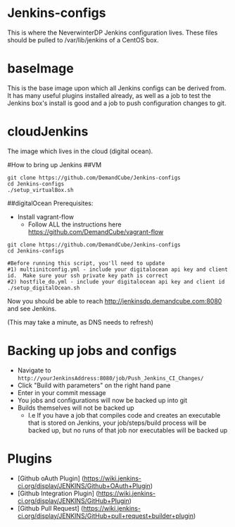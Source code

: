 Jenkins-configs
===============
This is	where the NeverwinterDP	Jenkins	configuration lives.  These files should be pulled to /var/lib/jenkins of a CentOS box.


baseImage
=========
This is the base image upon which all Jenkins configs can be derived from.  It has many useful plugins installed already, as well as a job to test the Jenkins box's install is good and a job to push configuration changes to git.


cloudJenkins
=========
The image which lives in the cloud (digital ocean).



#How to bring up Jenkins
##VM
```
git clone https://github.com/DemandCube/Jenkins-configs
cd Jenkins-configs
./setup_virtualBox.sh
```

##digitalOcean
Prerequisites:
- Install vagrant-flow
    - Follow ALL the instructions here https://github.com/DemandCube/vagrant-flow

```
git clone https://github.com/DemandCube/Jenkins-configs
cd Jenkins-configs

#Before running this script, you'll need to update
#1) multiinitconfig.yml - include your digitalocean api key and client id.  Make sure your ssh private key path is correct
#2) hostfile_do.yml - include your digitalocean api key and client id
./setup_digitalOcean.sh
```
Now you should be able to reach http://jenkinsdp.demandcube.com:8080 and see Jenkins.  

(This may take a minute, as DNS needs to refresh)

Backing up jobs and configs
=======
- Navigate to ```http://yourJenkinsAddress:8080/job/Push_Jenkins_CI_Changes/``` 
- Click "Build with parameters" on the right hand pane
- Enter in your commit message
- You jobs and configurations will now be backed up into git
- Builds themselves will not be backed up
    - I.e If you have a job that compiles code and creates an executable that is stored on Jenkins, your job/steps/build process will be backed up, but no runs of that job nor executables will be backed up

Plugins
=========
- [Github oAuth Plugin] (https://wiki.jenkins-ci.org/display/JENKINS/Github+OAuth+Plugin)
- [Github Integration Plugin] (https://wiki.jenkins-ci.org/display/JENKINS/GitHub+Plugin)
- [Github Pull Request] (https://wiki.jenkins-ci.org/display/JENKINS/GitHub+pull+request+builder+plugin)
